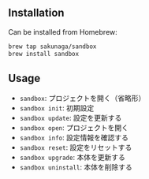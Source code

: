 ## Installation

Can be installed from Homebrew:

```bash
brew tap sakunaga/sandbox
brew install sandbox
```

## Usage

- `sandbox`: プロジェクトを開く（省略形）
- `sandbox init`: 初期設定
- `sandbox update`: 設定を更新する
- `sandbox open`: プロジェクトを開く
- `sandbox info`: 設定情報を確認する
- `sandbox reset`: 設定をリセットする
- `sandbox upgrade`: 本体を更新する
- `sandbox uninstall`: 本体を削除する
